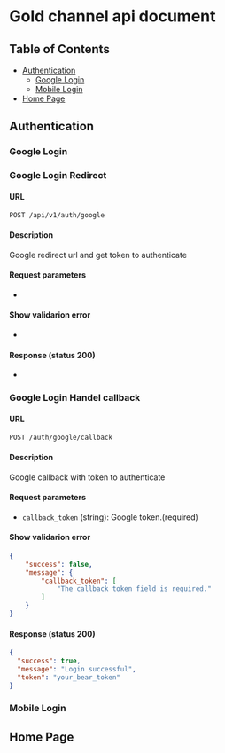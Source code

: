 # Gold channel api document
## Table of Contents
- [Authentication](#authentication)
  - [Google Login](#google-login)
  - [Mobile Login](#mobile-login)
- [Home Page](#home-page)


## Authentication

### Google Login
### Google Login Redirect

#### URL
`POST /api/v1/auth/google`

#### Description
Google redirect url and get token to authenticate

#### Request parameters
- 

#### Show validarion error
- 

#### Response (status 200)
- 


### Google Login Handel callback

#### URL
`POST /auth/google/callback`

#### Description
Google callback with token to authenticate

#### Request parameters
- `callback_token` (string): Google token.(required)

#### Show validarion error
```json  
{
    "success": false,
    "message": {
        "callback_token": [
            "The callback token field is required."
        ]
    }
}
```

#### Response (status 200)
```json
{
  "success": true,
  "message": "Login successful",
  "token": "your_bear_token"
}
```

### Mobile Login

## Home Page





